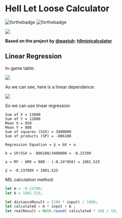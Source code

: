 # Hell Let Loose Calculator

![forthebadge](https://forthebadge.com/images/badges/uses-js.svg)
![forthebadge](https://forthebadge.com/images/badges/built-with-grammas-recipe.svg)

![](https://i.imgur.com/IyOzgnk.jpeg)

**Based on the project by [@pastuh](https://github.com/pastuh): [hllminicalculator](https://pastuh.github.io/hllminicalculator/)**

## Linear Regression

In-game table:

![](https://i.imgur.com/kL1Krhs.png) 

As we can see, here is a linear dependence:

![](https://i.imgur.com/KOkynQU.png)

So we can use linear regression

```
Sum of X = 13600
Sum of Y = 12800
Mean X = 850
Mean Y = 800
Sum of squares (SSX) = 3400000
Sum of products (SP) = -806100

Regression Equation = ŷ = bX + a

b = SP/SSX = -806100/3400000 = -0.23709

a = MY - bMX = 800 - (-0.24*850) = 1001.525

ŷ = -0.23709X + 1001.525
```

MIL calculation method:

```js
let m = -0.23709;
let b = 1001.525;

let distanceResult = (100 * input) / 1600;
let calculated = m * input + b ;
let realResult = Math.round( calculated * 10) / 10;
```
